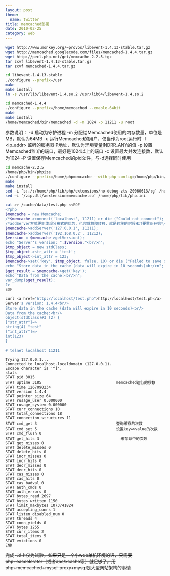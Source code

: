```yaml
---
layout: post
theme:
  name: twitter
title: memcached部署
date: 2010-02-25
category: web
---
```

```bash
wget http://www.monkey.org/~provos/libevent-1.4.13-stable.tar.gz
wget http://memcached.googlecode.com/files/memcached-1.4.4.tar.gz
wget http://pecl.php.net/get/memcache-2.2.5.tgz
tar zxvf libevent-1.4.13-stable.tar.gz
tar zxvf memcached-1.4.4.tar.gz

cd libevent-1.4.13-stable
./configure --prefix=/usr
make
make install
ln -s /usr/lib/libevent-1.4.so.2 /usr/lib64/libevent-1.4.so.2

cd memcached-1.4.4
./configure --prefix=/home/memcached --enable-64bit
make
make install
/home/memcached/bin/memcached -d -m 1024 -p 11211 -u root
```

参数说明：
    -d 启动为守护进程
    -m <num> 分配给Memcached使用的内存数量，单位是MB，默认为64MB
    -u <username> 运行Memcached的用户，仅当作为root运行时
    -l <ip_addr> 监听的服务器IP地址，默认为环境变量INDRR_ANY的值
    -p <num> 设置Memcached监听的端口，最好是1024以上的端口
    -c <num> 设置最大并发连接数，默认为1024
    -P <file> 设置保存Memcached的pid文件，与-d选择同时使用

```bash
cd memcache-2.2.5
/home/php/bin/phpize
./configure --prefix=/home/phpmemcache --with-php-config=/home/php/bin/php-config
make
make install
sed –i ‘s:./:/home/php/lib/php/extensions/no-debug-zts-20060613/:g’ /home/php/lib/php.ini
sed –i ‘/zip.dll/aextension=memcache.so’ /home/php/lib/php.ini

cat >> /cache/data/test.php <<EOF
<?php
$memcache = new Memcache;
/*$memcache->connect('localhost', 11211) or die ("Could not connect");
/*addServer方式更能体现分布式的优势，也完成故障转移，就是转移的时候HIT要重新开始*/
$memcache->addServer('127.0.0.1', 11211);
$memcache->addServer('192.168.0.2', 11212);
$version = $memcache->getVersion();
echo "Server's version: ".$version."<br/>n";
$tmp_object = new stdClass;
$tmp_object->str_attr = 'test';
$tmp_object->int_attr = 123;
$memcache->set('key', $tmp_object, false, 10) or die ("Failed to save data at the server");
echo "Store data in the cache (data will expire in 10 seconds)<br/>n";
$get_result = $memcache->get('key');
echo "Data from the cache:<br/>n";
var_dump($get_result);
?>
EOF
```

```bash
curl <a href="http://localhost/test.php">http://localhost/test.ph</a>
Server's version: 1.4.4<br/>
Store data in the cache (data will expire in 10 seconds)<br/>
Data from the cache:<br/>
object(stdClass)#3 (2) {
["str_attr"]=>
string(4) "test"
["int_attr"]=>
int(123)
}

# telnet localhost 11211
```
    Trying 127.0.0.1...
    Connected to localhost.localdomain (127.0.0.1).
    Escape character is '^]'.
    stats
    STAT pid 3015
    STAT uptime 3185                                 memcached运行的秒数
    STAT time 1267090234
    STAT version 1.4.4
    STAT pointer_size 64
    STAT rusage_user 0.000000
    STAT rusage_system 0.000000
    STAT curr_connections 10
    STAT total_connections 18
    STAT connection_structures 11
    STAT cmd_get 3                                   查询缓存的次数
    STAT cmd_set 5                                   设置key=>value的次数
    STAT cmd_flush 0
    STAT get_hits 3                                    缓存命中的次数
    STAT get_misses 0
    STAT delete_misses 0
    STAT delete_hits 0
    STAT incr_misses 0
    STAT incr_hits 0
    STAT decr_misses 0
    STAT decr_hits 0
    STAT cas_misses 0
    STAT cas_hits 0
    STAT cas_badval 0
    STAT auth_cmds 0
    STAT auth_errors 0
    STAT bytes_read 2697
    STAT bytes_written 1150
    STAT limit_maxbytes 1073741824
    STAT accepting_conns 1
    STAT listen_disabled_num 0
    STAT threads 4
    STAT conn_yields 0
    STAT bytes 1255
    STAT curr_items 2
    STAT total_items 5
    STAT evictions 0
    END

完成~~~以上仅为试验，如果只是一个小web单机环境的话，只需要php+eaccelerator（或者apc/xcache等）就足够了。用php+memcached+mysql-proxy+mysql是大型网站架构的事情~~


